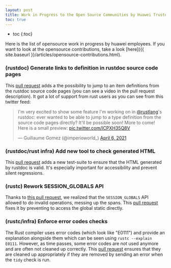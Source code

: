 ```yaml
---
layout: post
title: Work in Progress to the Open Source Communities by Huawei Trusted Programming 
toc: true
---
```


* toc
{:toc}


Here is the list of opensource work in progress by huawei employees. If you want to look at the opensource contributions, take a look [here]({{ site.baseurl }}/articles/opensource-contributions.html).

### (rustdoc) Generate links to definition in rustdoc source code pages

This [pull request](https://github.com/rust-lang/rust/pull/84176) adds a the possibility to jump to an item definitions from the rustdoc source code pages (you can see a video in the pull request description). It got a lot of support from rust users as you can see from this twitter feed:

<blockquote class="twitter-tweet"><p lang="en" dir="ltr">I&#39;m very excited to show some feature I&#39;m working on in <a href="https://twitter.com/rustlang?ref_src=twsrc%5Etfw">@rustlang</a>&#39;s rustdoc: ever wanted to be able to jump to a type definition from the source code pages directly? It&#39;ll be possible soon! More to come! Here is a small preview: <a href="https://t.co/ICPXH35Q8V">pic.twitter.com/ICPXH35Q8V</a></p>&mdash; Guillaume Gomez (@imperioworld_) <a href="https://twitter.com/imperioworld_/status/1379506735094857728?ref_src=twsrc%5Etfw">April 6, 2021</a></blockquote> <script async src="https://platform.twitter.com/widgets.js" charset="utf-8"></script>

### (rustdoc/rust infra) Add new tool to check generated HTML

This [pull request](https://github.com/rust-lang/rust/pull/86059) adds a new test-suite to ensure that the HTML generated by rustdoc is valid. It's especially important for accessibility and prevent silent regressions.

### (rustc) Rework SESSION_GLOBALS API

Thanks to [this pull request](https://github.com/rust-lang/rust/pull/84953), we realized that the `SESSION_GLOBALS` API allowed to do invalid operations, messing up the spans. This [pull request](https://github.com/rust-lang/rust/pull/84961) fixes it by preventing to access the global static directly.

### (rustc/infra) Enforce error codes checks

The Rust compiler uses error codes (which look like "E0111") and provide an explanation alongside them which can be seen using `rustc --explain E0111`. However, as time passes, some error codes are not used anymore and are often not cleaned up correctly. This [pull request](https://github.com/rust-lang/rust/pull/86137) ensures that they are cleaned up appropriately if they are removed by sending an error when the `tidy` check is run.
